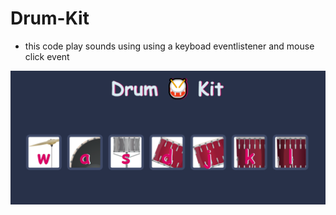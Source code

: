 # Drum-Kit

* this code play sounds using using a keyboad eventlistener and mouse click event
<img src="https://github.com/Omiscom/Drum-Kit/blob/main/drumkit.PNG"/>
